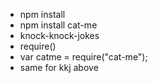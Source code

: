 * npm install
*    npm install cat-me
*    knock-knock-jokes
* require()
*   var catme = require("cat-me");
*   same for kkj above 
